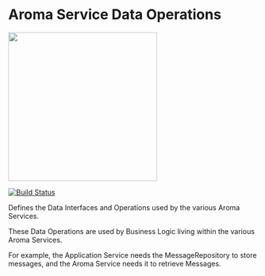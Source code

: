 Aroma Service Data Operations
==============================================

[<img src="https://raw.githubusercontent.com/RedRoma/aroma/develop/Graphics/Logo.png" width="300">](http://aroma.redroma.tech/)

[![Build Status](http://jenkins.redroma.tech/job/Aroma%20Data%20Operations/badge/icon)](http://jenkins.redroma.tech/job/Aroma%20Data%20Operations/)

Defines the Data Interfaces and Operations used by the various Aroma Services.

These Data Operations are used by Business Logic living within the various Aroma Services.

For example, the Application Service needs the MessageRepository to store messages, and the Aroma
Service needs it to retrieve Messages.
